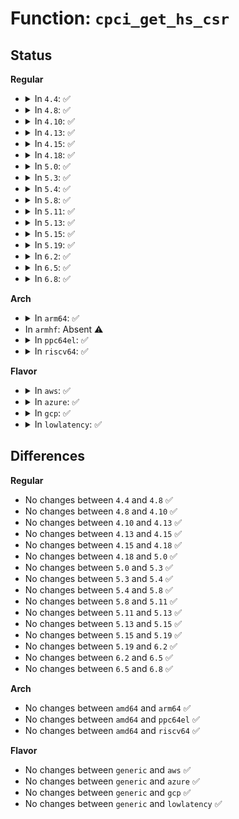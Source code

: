# Function: <code>cpci_get_hs_csr</code>

## Status
<b>Regular</b>
<ul>
<li>
<details>
<summary>In <code>4.4</code>: ✅</summary>

```c
u16 cpci_get_hs_csr(struct slot *slot);
```

**Collision:** Unique Global

**Inline:** No

**Transformation:** False

**Instances:**

```
In drivers/pci/hotplug/cpci_hotplug_pci.c (ffffffff8144e1a0)
Location: drivers/pci/hotplug/cpci_hotplug_pci.c:96
Inline: False
Direct callers:
  - drivers/pci/hotplug/cpci_hotplug_core.c:check_slots
  - drivers/pci/hotplug/cpci_hotplug_core.c:check_slots
  - drivers/pci/hotplug/cpci_hotplug_core.c:check_slots
  - drivers/pci/hotplug/cpci_hotplug_core.c:check_slots
  - drivers/pci/hotplug/cpci_hotplug_core.c:check_slots
```
**Symbols:**

```
ffffffff8144e1a0-ffffffff8144e212: cpci_get_hs_csr (STB_GLOBAL)
```
</details>
</li>
<li>
<details>
<summary>In <code>4.8</code>: ✅</summary>

```c
u16 cpci_get_hs_csr(struct slot *slot);
```

**Collision:** Unique Global

**Inline:** No

**Transformation:** False

**Instances:**

```
In drivers/pci/hotplug/cpci_hotplug_pci.c (ffffffff8149a8f0)
Location: drivers/pci/hotplug/cpci_hotplug_pci.c:96
Inline: False
Direct callers:
  - drivers/pci/hotplug/cpci_hotplug_core.c:check_slots
  - drivers/pci/hotplug/cpci_hotplug_core.c:check_slots
  - drivers/pci/hotplug/cpci_hotplug_core.c:check_slots
  - drivers/pci/hotplug/cpci_hotplug_core.c:check_slots
  - drivers/pci/hotplug/cpci_hotplug_core.c:check_slots
```
**Symbols:**

```
ffffffff8149a8f0-ffffffff8149a962: cpci_get_hs_csr (STB_GLOBAL)
```
</details>
</li>
<li>
<details>
<summary>In <code>4.10</code>: ✅</summary>

```c
u16 cpci_get_hs_csr(struct slot *slot);
```

**Collision:** Unique Global

**Inline:** No

**Transformation:** False

**Instances:**

```
In drivers/pci/hotplug/cpci_hotplug_pci.c (ffffffff814bc4d0)
Location: drivers/pci/hotplug/cpci_hotplug_pci.c:96
Inline: False
Direct callers:
  - drivers/pci/hotplug/cpci_hotplug_core.c:check_slots
  - drivers/pci/hotplug/cpci_hotplug_core.c:check_slots
  - drivers/pci/hotplug/cpci_hotplug_core.c:check_slots
  - drivers/pci/hotplug/cpci_hotplug_core.c:check_slots
  - drivers/pci/hotplug/cpci_hotplug_core.c:check_slots
```
**Symbols:**

```
ffffffff814bc4d0-ffffffff814bc542: cpci_get_hs_csr (STB_GLOBAL)
```
</details>
</li>
<li>
<details>
<summary>In <code>4.13</code>: ✅</summary>

```c
u16 cpci_get_hs_csr(struct slot *slot);
```

**Collision:** Unique Global

**Inline:** No

**Transformation:** False

**Instances:**

```
In drivers/pci/hotplug/cpci_hotplug_pci.c (ffffffff814c6c90)
Location: drivers/pci/hotplug/cpci_hotplug_pci.c:96
Inline: False
Direct callers:
  - drivers/pci/hotplug/cpci_hotplug_core.c:check_slots
  - drivers/pci/hotplug/cpci_hotplug_core.c:check_slots
  - drivers/pci/hotplug/cpci_hotplug_core.c:check_slots
  - drivers/pci/hotplug/cpci_hotplug_core.c:check_slots
  - drivers/pci/hotplug/cpci_hotplug_core.c:check_slots
```
**Symbols:**

```
ffffffff814c6c90-ffffffff814c6d02: cpci_get_hs_csr (STB_GLOBAL)
```
</details>
</li>
<li>
<details>
<summary>In <code>4.15</code>: ✅</summary>

```c
u16 cpci_get_hs_csr(struct slot *slot);
```

**Collision:** Unique Global

**Inline:** No

**Transformation:** False

**Instances:**

```
In drivers/pci/hotplug/cpci_hotplug_pci.c (ffffffff81507260)
Location: drivers/pci/hotplug/cpci_hotplug_pci.c:96
Inline: False
Direct callers:
  - drivers/pci/hotplug/cpci_hotplug_core.c:check_slots
  - drivers/pci/hotplug/cpci_hotplug_core.c:check_slots
  - drivers/pci/hotplug/cpci_hotplug_core.c:check_slots
  - drivers/pci/hotplug/cpci_hotplug_core.c:check_slots
  - drivers/pci/hotplug/cpci_hotplug_core.c:check_slots
```
**Symbols:**

```
ffffffff81507260-ffffffff815072d2: cpci_get_hs_csr (STB_GLOBAL)
```
</details>
</li>
<li>
<details>
<summary>In <code>4.18</code>: ✅</summary>

```c
u16 cpci_get_hs_csr(struct slot *slot);
```

**Collision:** Unique Global

**Inline:** No

**Transformation:** False

**Instances:**

```
In drivers/pci/hotplug/cpci_hotplug_pci.c (ffffffff815382b0)
Location: drivers/pci/hotplug/cpci_hotplug_pci.c:82
Inline: False
Direct callers:
  - drivers/pci/hotplug/cpci_hotplug_core.c:check_slots
  - drivers/pci/hotplug/cpci_hotplug_core.c:check_slots
  - drivers/pci/hotplug/cpci_hotplug_core.c:check_slots
  - drivers/pci/hotplug/cpci_hotplug_core.c:check_slots
  - drivers/pci/hotplug/cpci_hotplug_core.c:check_slots
```
**Symbols:**

```
ffffffff815382b0-ffffffff81538322: cpci_get_hs_csr (STB_GLOBAL)
```
</details>
</li>
<li>
<details>
<summary>In <code>5.0</code>: ✅</summary>

```c
u16 cpci_get_hs_csr(struct slot *slot);
```

**Collision:** Unique Global

**Inline:** No

**Transformation:** False

**Instances:**

```
In drivers/pci/hotplug/cpci_hotplug_pci.c (ffffffff8154f610)
Location: drivers/pci/hotplug/cpci_hotplug_pci.c:82
Inline: False
Direct callers:
  - drivers/pci/hotplug/cpci_hotplug_core.c:check_slots
  - drivers/pci/hotplug/cpci_hotplug_core.c:check_slots
  - drivers/pci/hotplug/cpci_hotplug_core.c:check_slots
  - drivers/pci/hotplug/cpci_hotplug_core.c:check_slots
  - drivers/pci/hotplug/cpci_hotplug_core.c:check_slots
```
**Symbols:**

```
ffffffff8154f610-ffffffff8154f682: cpci_get_hs_csr (STB_GLOBAL)
```
</details>
</li>
<li>
<details>
<summary>In <code>5.3</code>: ✅</summary>

```c
u16 cpci_get_hs_csr(struct slot *slot);
```

**Collision:** Unique Global

**Inline:** No

**Transformation:** False

**Instances:**

```
In drivers/pci/hotplug/cpci_hotplug_pci.c (ffffffff8157f480)
Location: drivers/pci/hotplug/cpci_hotplug_pci.c:82
Inline: False
Direct callers:
  - drivers/pci/hotplug/cpci_hotplug_core.c:check_slots
  - drivers/pci/hotplug/cpci_hotplug_core.c:check_slots
  - drivers/pci/hotplug/cpci_hotplug_core.c:check_slots
  - drivers/pci/hotplug/cpci_hotplug_core.c:check_slots
  - drivers/pci/hotplug/cpci_hotplug_core.c:check_slots
```
**Symbols:**

```
ffffffff8157f480-ffffffff8157f4f2: cpci_get_hs_csr (STB_GLOBAL)
```
</details>
</li>
<li>
<details>
<summary>In <code>5.4</code>: ✅</summary>

```c
u16 cpci_get_hs_csr(struct slot *slot);
```

**Collision:** Unique Global

**Inline:** No

**Transformation:** False

**Instances:**

```
In drivers/pci/hotplug/cpci_hotplug_pci.c (ffffffff815a0ec0)
Location: drivers/pci/hotplug/cpci_hotplug_pci.c:82
Inline: False
Direct callers:
  - drivers/pci/hotplug/cpci_hotplug_core.c:check_slots
  - drivers/pci/hotplug/cpci_hotplug_core.c:check_slots
  - drivers/pci/hotplug/cpci_hotplug_core.c:check_slots
  - drivers/pci/hotplug/cpci_hotplug_core.c:check_slots
  - drivers/pci/hotplug/cpci_hotplug_core.c:check_slots
```
**Symbols:**

```
ffffffff815a0ec0-ffffffff815a0f32: cpci_get_hs_csr (STB_GLOBAL)
```
</details>
</li>
<li>
<details>
<summary>In <code>5.8</code>: ✅</summary>

```c
u16 cpci_get_hs_csr(struct slot *slot);
```

**Collision:** Unique Global

**Inline:** No

**Transformation:** False

**Instances:**

```
In drivers/pci/hotplug/cpci_hotplug_pci.c (ffffffff81649860)
Location: drivers/pci/hotplug/cpci_hotplug_pci.c:82
Inline: False
Direct callers:
  - drivers/pci/hotplug/cpci_hotplug_core.c:check_slots
  - drivers/pci/hotplug/cpci_hotplug_core.c:check_slots
  - drivers/pci/hotplug/cpci_hotplug_core.c:check_slots
  - drivers/pci/hotplug/cpci_hotplug_core.c:check_slots
  - drivers/pci/hotplug/cpci_hotplug_core.c:check_slots
```
**Symbols:**

```
ffffffff81649860-ffffffff816498d1: cpci_get_hs_csr (STB_GLOBAL)
```
</details>
</li>
<li>
<details>
<summary>In <code>5.11</code>: ✅</summary>

```c
u16 cpci_get_hs_csr(struct slot *slot);
```

**Collision:** Unique Global

**Inline:** No

**Transformation:** False

**Instances:**

```
In drivers/pci/hotplug/cpci_hotplug_pci.c (ffffffff8166e2d0)
Location: drivers/pci/hotplug/cpci_hotplug_pci.c:82
Inline: False
Direct callers:
  - drivers/pci/hotplug/cpci_hotplug_core.c:check_slots
  - drivers/pci/hotplug/cpci_hotplug_core.c:check_slots
  - drivers/pci/hotplug/cpci_hotplug_core.c:check_slots
  - drivers/pci/hotplug/cpci_hotplug_core.c:check_slots
  - drivers/pci/hotplug/cpci_hotplug_core.c:check_slots
```
**Symbols:**

```
ffffffff8166e2d0-ffffffff8166e344: cpci_get_hs_csr (STB_GLOBAL)
```
</details>
</li>
<li>
<details>
<summary>In <code>5.13</code>: ✅</summary>

```c
u16 cpci_get_hs_csr(struct slot *slot);
```

**Collision:** Unique Global

**Inline:** No

**Transformation:** False

**Instances:**

```
In drivers/pci/hotplug/cpci_hotplug_pci.c (ffffffff81650820)
Location: drivers/pci/hotplug/cpci_hotplug_pci.c:82
Inline: False
Direct callers:
  - drivers/pci/hotplug/cpci_hotplug_core.c:check_slots
  - drivers/pci/hotplug/cpci_hotplug_core.c:check_slots
  - drivers/pci/hotplug/cpci_hotplug_core.c:check_slots
  - drivers/pci/hotplug/cpci_hotplug_core.c:check_slots
  - drivers/pci/hotplug/cpci_hotplug_core.c:check_slots
```
**Symbols:**

```
ffffffff81650820-ffffffff81650894: cpci_get_hs_csr (STB_GLOBAL)
```
</details>
</li>
<li>
<details>
<summary>In <code>5.15</code>: ✅</summary>

```c
u16 cpci_get_hs_csr(struct slot *slot);
```

**Collision:** Unique Global

**Inline:** No

**Transformation:** False

**Instances:**

```
In drivers/pci/hotplug/cpci_hotplug_pci.c (ffffffff816c2560)
Location: drivers/pci/hotplug/cpci_hotplug_pci.c:80
Inline: False
Direct callers:
  - drivers/pci/hotplug/cpci_hotplug_core.c:check_slots
  - drivers/pci/hotplug/cpci_hotplug_core.c:check_slots
  - drivers/pci/hotplug/cpci_hotplug_core.c:check_slots
  - drivers/pci/hotplug/cpci_hotplug_core.c:check_slots
  - drivers/pci/hotplug/cpci_hotplug_core.c:check_slots
```
**Symbols:**

```
ffffffff816c2560-ffffffff816c25d4: cpci_get_hs_csr (STB_GLOBAL)
```
</details>
</li>
<li>
<details>
<summary>In <code>5.19</code>: ✅</summary>

```c
u16 cpci_get_hs_csr(struct slot *slot);
```

**Collision:** Unique Global

**Inline:** No

**Transformation:** False

**Instances:**

```
In drivers/pci/hotplug/cpci_hotplug_pci.c (ffffffff817e7ec0)
Location: drivers/pci/hotplug/cpci_hotplug_pci.c:80
Inline: False
Direct callers:
  - drivers/pci/hotplug/cpci_hotplug_core.c:check_slots
  - drivers/pci/hotplug/cpci_hotplug_core.c:check_slots
  - drivers/pci/hotplug/cpci_hotplug_core.c:check_slots
  - drivers/pci/hotplug/cpci_hotplug_core.c:check_slots
  - drivers/pci/hotplug/cpci_hotplug_core.c:check_slots
```
**Symbols:**

```
ffffffff817e7ec0-ffffffff817e7f46: cpci_get_hs_csr (STB_GLOBAL)
```
</details>
</li>
<li>
<details>
<summary>In <code>6.2</code>: ✅</summary>

```c
u16 cpci_get_hs_csr(struct slot *slot);
```

**Collision:** Unique Global

**Inline:** No

**Transformation:** False

**Instances:**

```
In drivers/pci/hotplug/cpci_hotplug_pci.c (ffffffff8190d5c0)
Location: drivers/pci/hotplug/cpci_hotplug_pci.c:80
Inline: False
Direct callers:
  - drivers/pci/hotplug/cpci_hotplug_core.c:check_slots
  - drivers/pci/hotplug/cpci_hotplug_core.c:check_slots
  - drivers/pci/hotplug/cpci_hotplug_core.c:check_slots
  - drivers/pci/hotplug/cpci_hotplug_core.c:check_slots
  - drivers/pci/hotplug/cpci_hotplug_core.c:check_slots
```
**Symbols:**

```
ffffffff8190d5c0-ffffffff8190d646: cpci_get_hs_csr (STB_GLOBAL)
```
</details>
</li>
<li>
<details>
<summary>In <code>6.5</code>: ✅</summary>

```c
u16 cpci_get_hs_csr(struct slot *slot);
```

**Collision:** Unique Global

**Inline:** No

**Transformation:** False

**Instances:**

```
In drivers/pci/hotplug/cpci_hotplug_pci.c (ffffffff81950c40)
Location: drivers/pci/hotplug/cpci_hotplug_pci.c:80
Inline: False
Direct callers:
  - drivers/pci/hotplug/cpci_hotplug_core.c:check_slots
  - drivers/pci/hotplug/cpci_hotplug_core.c:check_slots
  - drivers/pci/hotplug/cpci_hotplug_core.c:check_slots
  - drivers/pci/hotplug/cpci_hotplug_core.c:check_slots
  - drivers/pci/hotplug/cpci_hotplug_core.c:check_slots
```
**Symbols:**

```
ffffffff81950c40-ffffffff81950cc6: cpci_get_hs_csr (STB_GLOBAL)
```
</details>
</li>
<li>
<details>
<summary>In <code>6.8</code>: ✅</summary>

```c
u16 cpci_get_hs_csr(struct slot *slot);
```

**Collision:** Unique Global

**Inline:** No

**Transformation:** False

**Instances:**

```
In drivers/pci/hotplug/cpci_hotplug_pci.c (ffffffff8199a0a0)
Location: drivers/pci/hotplug/cpci_hotplug_pci.c:80
Inline: False
Direct callers:
  - drivers/pci/hotplug/cpci_hotplug_core.c:check_slots
  - drivers/pci/hotplug/cpci_hotplug_core.c:check_slots
  - drivers/pci/hotplug/cpci_hotplug_core.c:check_slots
  - drivers/pci/hotplug/cpci_hotplug_core.c:check_slots
  - drivers/pci/hotplug/cpci_hotplug_core.c:check_slots
```
**Symbols:**

```
ffffffff8199a0a0-ffffffff8199a126: cpci_get_hs_csr (STB_GLOBAL)
```
</details>
</li>
</ul>
<b>Arch</b>
<ul>
<li>
<details>
<summary>In <code>arm64</code>: ✅</summary>

```c
u16 cpci_get_hs_csr(struct slot *slot);
```

**Collision:** Unique Global

**Inline:** No

**Transformation:** False

**Instances:**

```
In drivers/pci/hotplug/cpci_hotplug_pci.c (ffff800010709568)
Location: drivers/pci/hotplug/cpci_hotplug_pci.c:82
Inline: False
Direct callers:
  - drivers/pci/hotplug/cpci_hotplug_core.c:check_slots
  - drivers/pci/hotplug/cpci_hotplug_core.c:check_slots
  - drivers/pci/hotplug/cpci_hotplug_core.c:check_slots
  - drivers/pci/hotplug/cpci_hotplug_core.c:check_slots
  - drivers/pci/hotplug/cpci_hotplug_core.c:check_slots
```
**Symbols:**

```
ffff800010709568-ffff8000107095ec: cpci_get_hs_csr (STB_GLOBAL)
```
</details>
</li>
<li>
In <code>armhf</code>: Absent ⚠️
</li>
<li>
<details>
<summary>In <code>ppc64el</code>: ✅</summary>

```c
u16 cpci_get_hs_csr(struct slot *slot);
```

**Collision:** Unique Global

**Inline:** No

**Transformation:** False

**Instances:**

```
In drivers/pci/hotplug/cpci_hotplug_pci.c (c000000000882620)
Location: drivers/pci/hotplug/cpci_hotplug_pci.c:82
Inline: False
Direct callers:
  - drivers/pci/hotplug/cpci_hotplug_core.c:check_slots
  - drivers/pci/hotplug/cpci_hotplug_core.c:check_slots
  - drivers/pci/hotplug/cpci_hotplug_core.c:check_slots
  - drivers/pci/hotplug/cpci_hotplug_core.c:check_slots
  - drivers/pci/hotplug/cpci_hotplug_core.c:check_slots
```
**Symbols:**

```
c000000000882620-c0000000008826d4: cpci_get_hs_csr (STB_GLOBAL)
```
</details>
</li>
<li>
<details>
<summary>In <code>riscv64</code>: ✅</summary>

```c
u16 cpci_get_hs_csr(struct slot *slot);
```

**Collision:** Unique Global

**Inline:** No

**Transformation:** False

**Instances:**

```
In drivers/pci/hotplug/cpci_hotplug_pci.c (ffffffe0004d6b56)
Location: drivers/pci/hotplug/cpci_hotplug_pci.c:82
Inline: False
Direct callers:
  - drivers/pci/hotplug/cpci_hotplug_core.c:check_slots
  - drivers/pci/hotplug/cpci_hotplug_core.c:check_slots
  - drivers/pci/hotplug/cpci_hotplug_core.c:check_slots
  - drivers/pci/hotplug/cpci_hotplug_core.c:check_slots
  - drivers/pci/hotplug/cpci_hotplug_core.c:check_slots
```
**Symbols:**

```
ffffffe0004d6b56-ffffffe0004d6bae: cpci_get_hs_csr (STB_GLOBAL)
```
</details>
</li>
</ul>
<b>Flavor</b>
<ul>
<li>
<details>
<summary>In <code>aws</code>: ✅</summary>

```c
u16 cpci_get_hs_csr(struct slot *slot);
```

**Collision:** Unique Global

**Inline:** No

**Transformation:** False

**Instances:**

```
In drivers/pci/hotplug/cpci_hotplug_pci.c (ffffffff815946d0)
Location: drivers/pci/hotplug/cpci_hotplug_pci.c:82
Inline: False
Direct callers:
  - drivers/pci/hotplug/cpci_hotplug_core.c:check_slots
  - drivers/pci/hotplug/cpci_hotplug_core.c:check_slots
  - drivers/pci/hotplug/cpci_hotplug_core.c:check_slots
  - drivers/pci/hotplug/cpci_hotplug_core.c:check_slots
  - drivers/pci/hotplug/cpci_hotplug_core.c:check_slots
```
**Symbols:**

```
ffffffff815946d0-ffffffff81594742: cpci_get_hs_csr (STB_GLOBAL)
```
</details>
</li>
<li>
<details>
<summary>In <code>azure</code>: ✅</summary>

```c
u16 cpci_get_hs_csr(struct slot *slot);
```

**Collision:** Unique Global

**Inline:** No

**Transformation:** False

**Instances:**

```
In drivers/pci/hotplug/cpci_hotplug_pci.c (ffffffff81583860)
Location: drivers/pci/hotplug/cpci_hotplug_pci.c:82
Inline: False
Direct callers:
  - drivers/pci/hotplug/cpci_hotplug_core.c:check_slots
  - drivers/pci/hotplug/cpci_hotplug_core.c:check_slots
  - drivers/pci/hotplug/cpci_hotplug_core.c:check_slots
  - drivers/pci/hotplug/cpci_hotplug_core.c:check_slots
  - drivers/pci/hotplug/cpci_hotplug_core.c:check_slots
```
**Symbols:**

```
ffffffff81583860-ffffffff815838d2: cpci_get_hs_csr (STB_GLOBAL)
```
</details>
</li>
<li>
<details>
<summary>In <code>gcp</code>: ✅</summary>

```c
u16 cpci_get_hs_csr(struct slot *slot);
```

**Collision:** Unique Global

**Inline:** No

**Transformation:** False

**Instances:**

```
In drivers/pci/hotplug/cpci_hotplug_pci.c (ffffffff81594c10)
Location: drivers/pci/hotplug/cpci_hotplug_pci.c:82
Inline: False
Direct callers:
  - drivers/pci/hotplug/cpci_hotplug_core.c:check_slots
  - drivers/pci/hotplug/cpci_hotplug_core.c:check_slots
  - drivers/pci/hotplug/cpci_hotplug_core.c:check_slots
  - drivers/pci/hotplug/cpci_hotplug_core.c:check_slots
  - drivers/pci/hotplug/cpci_hotplug_core.c:check_slots
```
**Symbols:**

```
ffffffff81594c10-ffffffff81594c82: cpci_get_hs_csr (STB_GLOBAL)
```
</details>
</li>
<li>
<details>
<summary>In <code>lowlatency</code>: ✅</summary>

```c
u16 cpci_get_hs_csr(struct slot *slot);
```

**Collision:** Unique Global

**Inline:** No

**Transformation:** False

**Instances:**

```
In drivers/pci/hotplug/cpci_hotplug_pci.c (ffffffff815af090)
Location: drivers/pci/hotplug/cpci_hotplug_pci.c:82
Inline: False
Direct callers:
  - drivers/pci/hotplug/cpci_hotplug_core.c:check_slots
  - drivers/pci/hotplug/cpci_hotplug_core.c:check_slots
  - drivers/pci/hotplug/cpci_hotplug_core.c:check_slots
  - drivers/pci/hotplug/cpci_hotplug_core.c:check_slots
  - drivers/pci/hotplug/cpci_hotplug_core.c:check_slots
```
**Symbols:**

```
ffffffff815af090-ffffffff815af102: cpci_get_hs_csr (STB_GLOBAL)
```
</details>
</li>
</ul>

## Differences
<b>Regular</b>
<ul>
<li>
No changes between <code>4.4</code> and <code>4.8</code> ✅
</li>
<li>
No changes between <code>4.8</code> and <code>4.10</code> ✅
</li>
<li>
No changes between <code>4.10</code> and <code>4.13</code> ✅
</li>
<li>
No changes between <code>4.13</code> and <code>4.15</code> ✅
</li>
<li>
No changes between <code>4.15</code> and <code>4.18</code> ✅
</li>
<li>
No changes between <code>4.18</code> and <code>5.0</code> ✅
</li>
<li>
No changes between <code>5.0</code> and <code>5.3</code> ✅
</li>
<li>
No changes between <code>5.3</code> and <code>5.4</code> ✅
</li>
<li>
No changes between <code>5.4</code> and <code>5.8</code> ✅
</li>
<li>
No changes between <code>5.8</code> and <code>5.11</code> ✅
</li>
<li>
No changes between <code>5.11</code> and <code>5.13</code> ✅
</li>
<li>
No changes between <code>5.13</code> and <code>5.15</code> ✅
</li>
<li>
No changes between <code>5.15</code> and <code>5.19</code> ✅
</li>
<li>
No changes between <code>5.19</code> and <code>6.2</code> ✅
</li>
<li>
No changes between <code>6.2</code> and <code>6.5</code> ✅
</li>
<li>
No changes between <code>6.5</code> and <code>6.8</code> ✅
</li>
</ul>
<b>Arch</b>
<ul>
<li>
No changes between <code>amd64</code> and <code>arm64</code> ✅
</li>
<li>
No changes between <code>amd64</code> and <code>ppc64el</code> ✅
</li>
<li>
No changes between <code>amd64</code> and <code>riscv64</code> ✅
</li>
</ul>
<b>Flavor</b>
<ul>
<li>
No changes between <code>generic</code> and <code>aws</code> ✅
</li>
<li>
No changes between <code>generic</code> and <code>azure</code> ✅
</li>
<li>
No changes between <code>generic</code> and <code>gcp</code> ✅
</li>
<li>
No changes between <code>generic</code> and <code>lowlatency</code> ✅
</li>
</ul>
